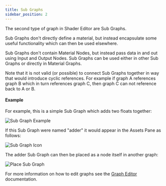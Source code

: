 ```yaml
---
title: Sub Graphs
sidebar_position: 2
---
```


The second type of graph in Shader Editor are Sub Graphs.

Sub Graphs don't directly define a material, but instead encapsulate some useful functionality which can then be used elsewhere.

Sub Graphs don't contain Material Nodes, but instead pass data in and out using Input and Output Nodes. Sub Graphs can be used either in other Sub Graphs or directly in Material Graphs.

Note that it is not valid (or possible) to connect Sub Graphs together in way that would introduce cyclic references. For example if graph A references graph B which in turn references graph C, then graph C can not reference back to A or B.

#### Example

For example, this is a simple Sub Graph which adds two floats together:

![Sub Graph Example](/img/shader-editor/overview-graph-sub-graph.png)

If this Sub Graph were named "adder" it would appear in the Assets Pane as follows:

![Sub Graph Icon](/img/shader-editor/overview-graph-sub-graph-icon.png)

The adder Sub Graph can then be placed as a node itself in another graph:

![Place Sub Graph](/img/shader-editor/overview-graph-place-sub-graph.gif)

For more information on how to edit graphs see the [Graph Editor][4] documentation.

[4]: /shader-editor/window-layout/graph-editor
